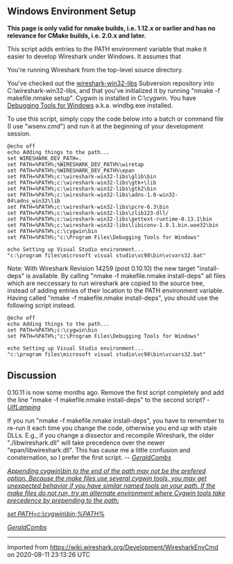 ## Windows Environment Setup

**This page is only valid for nmake builds, i.e. 1.12.x or earlier and has no relevance for CMake builds, i.e. 2.0.x and later.**

This script adds entries to the PATH environment variable that make it easier to develop Wireshark under Windows. It assumes that

You're running Wireshark from the top-level source directory.

You've checked out the [wireshark-win32-libs](http://anonsvn.wireshark.org/wireshark-win32-libs/) Subversion repository into C:\\wireshark-win32-libs, and that you've initialized it by running "nmake -f makefile.nmake setup". Cygwin is installed in C:\\cygwin. You have [Debugging Tools for Windows](http://www.microsoft.com/whdc/devtools/debugging/default.mspx) a.k.a. windbg.exe installed.

To use this script, simply copy the code below into a batch or command file (I use "wsenv.cmd") and run it at the beginning of your development session.

    @echo off
    echo Adding things to the path...
    set WIRESHARK_DEV_PATH=.
    set PATH=%PATH%;%WIRESHARK_DEV_PATH%\wiretap
    set PATH=%PATH%;%WIRESHARK_DEV_PATH%\epan
    set PATH=%PATH%;c:\wireshark-win32-libs\glib\bin
    set PATH=%PATH%;c:\wireshark-win32-libs\gtk+\lib
    set PATH=%PATH%;c:\wireshark-win32-libs\gtk2\bin
    set PATH=%PATH%;c:\wireshark-win32-libs\adns-1.0-win32-04\adns_win32\lib
    set PATH=%PATH%;c:\wireshark-win32-libs\pcre-6.3\bin
    set PATH=%PATH%;c:\wireshark-win32-libs\zlib123-dll/
    set PATH=%PATH%;c:\wireshark-win32-libs\gettext-runtime-0.13.1\bin
    set PATH=%PATH%;c:\wireshark-win32-libs\libiconv-1.9.1.bin.woe32\bin
    set PATH=%PATH%;c:\cygwin\bin
    set PATH=%PATH%;"c:\Program Files\Debugging Tools for Windows"
    
    echo Setting up Visual Studio environment...
    "c:\program files\microsoft visual studio\vc98\bin\vcvars32.bat"

Note: With Wireshark Revision 14259 (post 0.10.10) the new target "install-deps" is available. By calling "nmake -f makefile.nmake install-deps" all files which are neccessary to run wireshark are copied to the source tree, instead of adding entries of their location to the PATH environment variable. Having called "nmake -f makefile.nmake install-deps", you should use the following script instead.

    @echo off
    echo Adding things to the path...
    set PATH=%PATH%;c:\cygwin\bin
    set PATH=%PATH%;"c:\Program Files\Debugging Tools for Windows"
    
    echo Setting up Visual Studio environment...
    "c:\program files\microsoft visual studio\vc98\bin\vcvars32.bat"

## Discussion

0.10.11 is now some months ago. Remove the first script completely and add the line "nmake -f makefile.nmake install-deps" to the second script? - *[UlfLamping](/UlfLamping)*

If you run "nmake -f makefile.nmake install-deps", you have to remember to re-run it each time you change the code, otherwise you end up with stale DLLs. E.g., if you change a dissector and recompile Wireshark, the older "./libwireshark.dll" will take precedence over the newer "epan/libwireshark.dll". This has cause me a little confusion and consternation, so I prefer the first script. -- *[GeraldCombs](/GeraldCombs)*

*[Appending cygwin\\bin to the end of the path may not be the prefered option. Because the make files use several cygwin tools, you may get unexpected behavior if you have similar named tools on your path. If the make files do not run, try an alternate environment where Cygwin tools take precedence by prepending to the path:](/GeraldCombs)*

*[set PATH=c:\\cygwin\\bin;%PATH%](/GeraldCombs)*

*[GeraldCombs](/GeraldCombs)*

---

Imported from https://wiki.wireshark.org/Development/WiresharkEnvCmd on 2020-08-11 23:13:26 UTC
